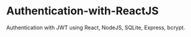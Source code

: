 # Authentication-with-ReactJS
Authentication with JWT using React, NodeJS, SQLite, Express, bcrypt.
